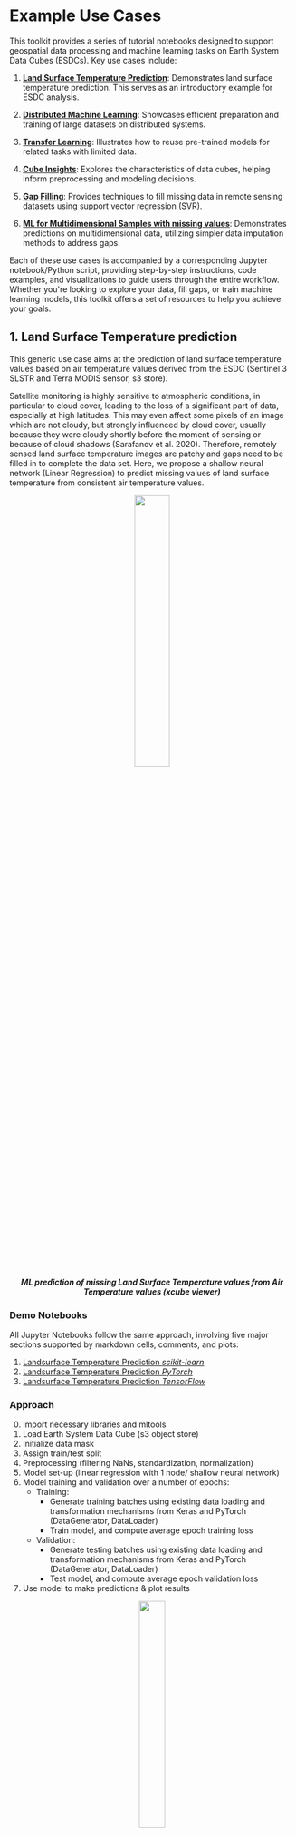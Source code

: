 # Example Use Cases

This toolkit provides a series of tutorial notebooks designed to support geospatial data processing and machine learning
tasks on Earth System Data Cubes (ESDCs). Key use cases include:

1. **[Land Surface Temperature Prediction](#1-land-surface-temperature-prediction)**: Demonstrates land surface temperature prediction. This serves as an introductory example for ESDC analysis.

2. **[Distributed Machine Learning](#2-distributed-machine-learning)**: Showcases efficient preparation and training of large datasets on distributed systems.

3. **[Transfer Learning](#3-transfer-learning)**: Illustrates how to reuse pre-trained models for related tasks with limited data.

4. **[Cube Insights](#4-cube-insights)**: Explores the characteristics of data cubes, helping inform preprocessing and modeling decisions.

5. **[Gap Filling](#5-gapfilling)**: Provides techniques to fill missing data in remote sensing datasets using support vector regression (SVR).

6. **[ML for Multidimensional Samples with missing values](#6-predictions-for-multidimensional-samples)**: Demonstrates predictions on multidimensional data, utilizing simpler data imputation methods to address gaps.

Each of these use cases is accompanied by a corresponding Jupyter notebook/Python script, providing step-by-step
instructions, code examples, and visualizations to guide users through the entire workflow. Whether you're looking
to explore your data, fill gaps, or train machine learning models, this toolkit offers a set of resources to help
you achieve your goals.

## 1. Land Surface Temperature prediction

This generic use case aims at the prediction of land surface temperature
values based on air temperature values derived from the ESDC
(Sentinel 3 SLSTR and Terra MODIS sensor, s3 store).

Satellite monitoring is highly sensitive to atmospheric conditions, in
particular to cloud cover, leading to the loss of a significant part of data,
especially at high latitudes. This may even affect some pixels of an image
which are not cloudy, but strongly influenced by cloud cover, usually
because they were cloudy shortly before the moment of sensing or because of
cloud shadows (Sarafanov et al. 2020).
Therefore, remotely sensed land surface temperature images are patchy and
gaps need to be filled in to complete the data set.
Here, we propose a shallow neural network (Linear Regression) to predict
missing values of land surface temperature from consistent air
temperature values.

<p align="center">
<img src="../../img/xcubeviewer3.png" width="35%" height="35%">
</p>
<p align = "center"><i><strong>
ML prediction of missing Land Surface Temperature values from Air Temperature values (xcube viewer)</strong></i>
</p>

### Demo Notebooks

All Jupyter Notebooks follow the same approach, involving five major sections supported by markdown cells, comments,
and plots:

1. [Landsurface Temperature Prediction _scikit-learn_](https://github.com/deepesdl/ML-Toolkits/blob/master/Examples/use_case_lst_at_scikit-learn_mlflow.ipynb)
2. [Landsurface Temperature Prediction _PyTorch_](https://github.com/deepesdl/ML-Toolkits/blob/master/Examples/use_case_lst_at_pytorch_mlflow.ipynb)
3. [Landsurface Temperature Prediction _TensorFlow_](https://github.com/deepesdl/ML-Toolkits/blob/master/Examples/use_case_lst_at_tensorflow_tensorboard.ipynb)

### Approach

0. Import necessary libraries and mltools
1. Load Earth System Data Cube (s3 object store)
2. Initialize data mask
3. Assign train/test split
4. Preprocessing (filtering NaNs, standardization, normalization)
5. Model set-up (linear regression with 1 node/ shallow neural network)
6. Model training and validation over a number of epochs:
   - Training:
     - Generate training batches using existing data loading and transformation mechanisms from Keras and PyTorch (DataGenerator, DataLoader)
     - Train model, and compute average epoch training loss
   - Validation:
     - Generate testing batches using existing data loading and transformation mechanisms from Keras and PyTorch (DataGenerator, DataLoader)
     - Test model, and compute average epoch validation loss
7. Use model to make predictions & plot results

<p align="center">
<img src="../../img/mltoolkit_scheme.png" width="30%" height="32%">
</p>
<p align = "center"><i><strong>
Machine Learning workflow on Analysis Ready Data Cubes</strong></i>
</p>

### Preliminary Condition

As initially described in the [demo cases](#demo-notebooks), the missing values of land surface temperature
are predicted from consistent air temperature values.

<table align="center" style="border-collapse: collapse; margin: 0 auto;">
  <tr>
    <td width="50%" style="border: none; text-align: center;">
      <img src="../at.png" width="lst.png"/><br/>
      <i><strong>Air Temperature</strong> </i>
    </td>
    <td width="50%" style="border: none; text-align: center;">
      <img src="../lst.png" width="100%"/><br/>
      <i><strong>Land Surface Temperature</strong> </i>
    </td>
  </tr>
</table>

### Machine Learning Approach

In this section, the machine learning approach is briefly illustrated based on the
[TenorFlow notebook](https://github.com/deepesdl/ML-Toolkits/blob/master/Examples/use_case_lst_at_tensorflow_tensorboard.ipynb).
For comprehensive implementations, refer to the [demo notebooks](#demo-notebooks) to see the full implementations.

##### 1. Load Earth System Data Cube

First, the `zarr` data cube is loaded from the s3 data store. The ESDC consists of three dimensions: longitude,
latitude, and time. The focus will be on two variables: "land_surface_temperature" and "air_temperature_2m".

```python
from xcube.core.store import new_data_store

# Initialize the data store for accessing the s3 bucket
data_store = new_data_store("s3", root="esdl-esdc-v2.1.1", storage_options=dict(anon=True))

# Open the dataset
dataset = data_store.open_data("esdc-8d-0.083deg-184x270x270-2.1.1.zarr")

# Select a smaller subset of the data for this demo case
start_time = "2002-05-21"
end_time = "2002-08-01"
ds = dataset[["land_surface_temperature", "air_temperature_2m"]].sel(time=slice(start_time, end_time))
```

#### 2. Add land mask variable

Fir the prediction of the land surface temperature values only terrestrial regions are relevant.
Therefore, a land variable is assigned to the ESDC to exclude the oceanic regions.

```python
import numpy as np
import dask.array as da
from global_land_mask import globe
from ml4xcube.preprocessing import assign_mask

lon_grid, lat_grid = np.meshgrid(ds.lon,ds.lat)
lm0                = da.from_array(globe.is_land(lat_grid, lon_grid))
xdsm               = assign_mask(ds, lm0)
xdsm
```

#### 3. Train-/ Test Split on Geo-Data

The `ml4xcube.splits` module provides two methods to split the data into training and test sets:
random split and block split.

**1. Random Split**

The random split is a straight forward procedure in classical machine learning application to divide data in
a train and a test set.
Every data sample is assigned randomly with a predefined probability either to
the train or the test.
This approach can lead to issues due to spatio-temporal distances and auto-correlation within chunks.

**2. Block Split**

It is therefore mandatory to utilize techniques that respects the basic
principles of geo-data way beyond naive random split method in
the Earth system context. To avoid auto-correlation during the training
phase of the model, data splitting should rather be guided by the block
split strategy, which segments data
into contiguous blocks based on geographical and temporal
proximity, assigning data points from these blocks to either
training or test sets with a specific probability. This strategy keeps
closely related data points together, reducing information leakage
across the train-test divide and enhancing
testing integrity.

<table align="center" style="border-collapse: collapse; margin: 0 auto;">
  <tr>
    <td width="50%" style="border: none; text-align: center;">
      <img src="../train_test_assignment_rnd.png" width="100%"/><br/>
      <i><strong>Random Train-Test Assignment</strong> </i>
    </td>
    <td width="50%" style="border: none; text-align: center;">
      <img src="../train_test_assignment_bs.png" width="100%"/><br/>
      <i><strong>Balanced Stratified Train-Test Assignment</strong> </i>
    </td>
  </tr>
</table>

For this case, the `assign_block_split` method is employed to allocate each data point to either the training or test set:

```python
from ml4xcube.splits import assign_rand_split, assign_block_split

# random splitting
"""
xds = assign_rand_split(
    ds    = xdsm,
    split = 0.8
)
"""

# block splitting
xds = assign_block_split(
    ds         = xdsm,
    block_size = [("time", 10), ("lat", 100), ("lon", 100)],
    split      = 0.8
)
xds
```

#### 4. Train-/ and Test Set Creation and Preprocessing

In this step, data is preprocessed for training using the designated sampler. The dataset undergoes standardization and
is segmented into manageable samples. The feature scaling strategy can be customized via the `scale_fn` parameter, which
allows for normalization or can be set to None for manual adjustments. If `None`, a custom feature scaling function can be
introduced using the `callback parameter`, enabling further preprocessing flexibility with costum functions.

By default, missing values are omitted from the dataset. To apply alternative imputation strategies, adjust the `drop_nan`
parameter of the `XrDataset`. For comprehensive guidance on these options, please consult the
[ml4xcube API description](api-reference/index.md#6-datasets) description.

Following preprocessing, the data is allocated into training and testing sets based on the previously determined block
split strategy, ensuring readiness for the subsequent training phase.

```python
import tensorflow as tf
from ml4xcube.datasets.xr_dataset import XrDataset

sampler               = XrDataset(ds=xds, num_chunks=3, rand_chunk=False, to_pred='land_surface_temperature')
train_data, test_data = sampler.get_datasets()

# Create TensorFlow 6-datasets for 7-training and testing
train_ds = tf.data.Dataset.from_tensor_slices(train_data).batch(32)
test_ds = tf.data.Dataset.from_tensor_slices(test_data).batch(32)
```

#### 5. Model Setup, Optimizer and Loss Definition

A simple linear regression model using TensorFlow is defined, followed by the setup of the optimizer and the loss function definition.

```python
import tensorflow as tf
from tensorflow.keras import layers as L

# Define epoch and learning rate
lr     = 0.1
epochs = 10

# Create model
inputs      = L.Input(name="air_temperature_2m", shape=(1,))
output      = L.Dense(1, activation="linear", name="land_surface_temperature")(inputs)
model       = tf.keras.models.Model(inputs=inputs, outputs=output)
model.compile(optimizer="adam", loss="mean_squared_error", metrics=["mae"])

model.optimizer.learning_rate.assign(lr)
```

#### 6. Model Training and Validation

Finally, the model is trained using `train_ds` and validated with the `test_ds` dataset. Early stopping is employed to
prevent overfitting. The best model weights, according to the validation score, are saved, and the trained model is
returned, ready for predictions.

```python
from ml4xcube.training.tensorflow import Trainer

trainer = Trainer(
    model=model,
    train_data=train_ds,
    test_data=test_ds,
    early_stopping=True,
    patience=5,
    model_path="best_model.keras",
    mlflow_run=mlflow,
    epochs=epochs,
    create_loss_plot=True
)

model = trainer.train()
```

### Results

After conducting the entire [machine learning approach](#approach)
the trained model can be used to make predictions for the missing land surface temperature values:

<p align="center">
<img src="../lst_filled.png" width="55%" height="35%">
</p>
<p align = "center"><i>
<strong>Land Surface Temperature Filled</strong></i>
</p>

### Model Tracking

Within the land surface temperature use cases model tracking is realized through the usage of [TensorBoard](https://www.tensorflow.org/tensorboard) and
[mlflow](https://mlflow.org/). These tools offer science teams an easy-to-use platform allowing to run and scale their Machine Learning workloads in a collaborative environment supporting versioning and sharing of parameters, models, artefacts, results, etc. within the team and potentially external users.
Mlflow supports the MLOps pipelines particularly to log and evaluate experiment runs as well as to store models in a registry​. Persistent mlflow deployments are made available on team level to allow each team member to compare their experiments with those of the other team members and to use the trained models of others.
TensorBoard as another collaborative tool in this MLOPs space is currently evaluated by the science teams and available as part of the TensorFlow conda kernel to individual users within their JupyterLab session.

<p align="center">
<img src="../mlflow.png" width="85%" height="85%">
</p>
<p align = "center"><i>
<strong>Collaborative Experiment Tracking with mlflow.</strong></i>
</p>

## 2. Distributed Machine Learning

Satellites continuously monitor various Earth parameters across, generating vast amounts of data ideal for training sophisticated machine learning models.
However, preparing and training with such large datasets can be time-consuming and resource-intensive.
The `ml4xcube` package facilitates efficient handling, preparation, and distributed training of large geospatial datasets, providing tools and workflows
designed to optimize these processes.
Below are demonstrations on efficient dataset preparation (4) and distributed machine learning (5).
For simplicity the [previous setup](#1-land-surface-temperature-prediction) is leveraged to illustrate the functionality.

### Demo Scripts

4. [Distributed Dataset Creation](https://github.com/deepesdl/ML-Toolkits/blob/master/Examples/distributed_dataset_creation.py).
5. [Distributed Machine Learning](https://github.com/deepesdl/ML-Toolkits/blob/master/Examples/distributed_training.py).

#### Data Preparation

Before training machine learning models, data must be preprocessed and organized. This snippet is crucial for understanding how data, particularly large and
complex datasets like those from satellites, is preprocessed before being used for machine learning. It demonstrates loading the data, computing statistics
necessary for normalization, and applying these statistics to standardize the data with the help of a callback function. The callback function is used to apply
transformations on-the-fly to each data chunk, ensuring that all data is processed uniformly. Further custom preprocessing steps can be added accordingly.

```python
import xarray as xr
from ml4xcube.preprocessing import get_statistics, standardize
from ml4xcube.datasets.multiproc_sampler import MultiProcSampler

# Load sample data
ds = xr.open_zarr('sample_data.zarr')
ds = ds['temperature']

# Create a train and a test set and save them as train.zarr and test.zarr
train_set, test_set = MultiProcSampler(
    ds          = ds,
    train_cube  = 'train.zarr',
    test_cube   = 'test.zarr',
    nproc       = 5,
    chunk_batch = 10,
).get_datasets()
```

In the next step, the environment for training must be prepared by converting datasets to a format compatible with PyTorch, setting up a basic neural network model, and configuring
the training process. Since in this example 1D data points are utilized for training, the dimension names assigned correspond to a 1D Tuple as well.
If the usage of multidimensional data samples is intended, please define the parameter sample_size of the `MultiProcSampler` class (e.g. `sample_size=[('time', 1), ('lat', 3), ('lon', 3)]`).
Overlapping samples are also possible (`overlap=[('time', 0.), ('lat', 0.33), ('lon', 0.33)]`). For further details check out the corresponding definition in the [ml4xcube API](api-reference/6-datasets/multiproc-sampler.md)

```python
import zarr
import torch
import xarray as xr
import dask.array as da
from ml4xcube.datasets.pytorch import PTXrDataset

def load_train_objs():
    train_store = zarr.open('train.zarr')
    test_store = zarr.open('test.zarr')

    train_set = xr.Dataset(train_data)
    test_set  = xr.Dataset(test_data)

    # Create PyTorch data sets
    train_ds = PTXrDataset(train_set)
    test_ds  = PTXrDataset(test_set)

    # Initialize model and optimizer
    model     = torch.nn.Linear(in_features=1, out_features=1, bias=True)
    optimizer = torch.optim.SGD(model.parameters(), lr=0.01)
    loss      = torch.nn.MSELoss(reduction='mean')

    return train_ds, test_ds, model, optimizer, loss
```

This final snippet sets up and runs the distributed training process using PyTorch. It includes initializing the distributed data parallel training environment, preparing data
loaders with parallel processing capabilities, and defining the training loop. This approach significantly enhances the training efficiency on large-scale datasets by leveraging
multiple processing units.

```python
from ml4xcube.datasets.pytorch import prepare_dataloader
from ml4xcube.training.pytorch_distributed import ddp_init, Trainer, dist_train

# Initialize distributed data parallel training
ddp_init()

# Load training objects
train_set, test_set, model, optimizer, loss = load_train_objs()

# Prepare data loaders
train_loader, test_loader = prepare_dataloader(train_set, test_set, batch_size, num_workers=5, parallel=True)

# Initialize the trainer and start training
trainer = Trainer(
    model                = model,
    train_data           = train_loader,
    test_data            = test_loader,
    optimizer            = optimizer,
    save_every           = save_every,
    model_path           = best_model_path,
    early_stopping       = True,
    patience             = 3,
    loss                 = loss,
    validate_parallelism = True
)
```

## 3. Transfer Learning

Transfer learning corresponds to a way to reuse information obtained by previous model training for a second related
task. This can be necessary when only a concise amount of data is available. Therefore, a PyTorch based Jupyter
Notebook provides the implementation of Transfer Learning. This technique was illustrated for the same setting as the
[first example](#1-land-surface-temperature-prediction), predicting missing land surface temperature values.

### Demo Notebook

6. [Transfer Learning](https://github.com/deepesdl/ML-Toolkits/blob/master/Examples/transfer_learning.ipynb).

<p align="center">
<img src="../transfer_learning.png" width="75%" height="75%">
</p>
<p align = "center"><i>
<strong>The Basic Concept of Transfer Learning.</strong></i>
</p>

## 4. Cube Insights

In order to decide which preprocessing steps are required by your machine learning application, the `insights` module
offers tools for extracting and analyzing characteristics of an `xarray.DataArray` object. This module includes
functions to assess the completeness and distribution of data within the cube.

### Demo Notebook

The corresponding Jupyter notebook containing the entire workflow can be accessed here:

7. [Landsurface Temperature Insights](https://github.com/deepesdl/ML-Toolkits/blob/master/Examples/cube_insights.ipynb)

The detailed workflow in order to analyze the specifics of a data cube is demonstrated in the following:

```python
import xarray as xr
from ml4xcube.insights import get_insights

# Load sample data
ds = xr.open_zarr('sample_data.zarr')
ds = ds['temperature']

# Get insights from the data cube
get_insights(ds)
```

The `get_insights` function, prints the following statistics (example for a cube containing dimensions named time, latitude, and longitude):

```
100%|████████████████████| 10/10 [00:09<00:00,  1.10it/s]
The data cube has the following characteristics:

Variable:             Land Surface Temperature
Shape:                (time: 10, lat: 2160, lon: 4320)
Time range:           2002-05-21 - 2002-08-01
Latitude range:       -89.958° - 89.958°
Longitude range:      -179.958° - 179.958°
Total size:           93312000
Size of each layer:   9331200
Total gap size:       74069847 -> 79 %
Maximum gap size:     87 % on 2002-06-06
Minimum gap size:     75 % on 2002-08-01
Value range:          222.99 - 339.32
```

Utiliting the get_gap_heat_map the amount of missing values over time can be computed for every latitude/longitude pixel:

```python
import xarray as xr
from ml4xcube.plotting import plot_slice
from ml4xcube.insights import get_gap_heat_map

# Load sample data
ds = xr.open_zarr('sample_data.zarr')
ds = ds['temperature']

# Generate and visualize the gap heat map
gap_heat_map = get_gap_heat_map(ds)
dataset   = gap_heat_map.to_dataset(name='temperature')

plot_slice(
    ds          = dataset,
    var_to_plot = 'temperature',
    color_map   = "plasma",
    title       = "Filled artificial gaps matrix",
    label       = "Number of gaps",
    xdim        = "lon",
    ydim        = "lat"
)


```

Running this example results in an the following illustration, showing a heatmap of data gaps in the land surface temperature
variable over time. The number of available data ranges from 0 to 10, corresponding to the 10 frames in the analyzed cube:

<p align="center">
    <img src="../heatmap.png" alt="Gap Heat Map" width="70%">
</p>
<p align = "center"><i>
<strong>Heatmap of available data in the land surface temperature variable over time.</strong></i>
</p>

## 5. Gapfilling

The gapfilling module provides a method for filling gaps in ESDCs, particularly tailored for remote sensing datasets
(Sarafanov et al. 2020). This approach utilizes a support vector regression model to predict missing values based
on available data.

After examining the amount of missing values in the cube, the module can be applied to fill the corresponding
areas in the cube as showcased in the following example:

### Demo Notebook

8. [Gap Filling Process](https://github.com/deepesdl/ML-Toolkits/blob/master/Examples/gapfilling_process.ipynb).

## 6. Predictions for Multidimensional Samples

An alternative to [gap filling](#5-gapfilling) can be using simpler methods. For example, missing values can be imputed
by replacing them with the mean or a constant placeholder. After exploring the data, it might be evident that gaps
are not frequent. In some cases, in environmental modeling for specific regions, missing values may be intentional.
For instance, values may appear only in terrestrial regions.

In such scenarios, data imputation can enable the effective use of the entire dataset, allowing for model training and analysis without the complications of incomplete data.

The following notebooks demonstrate the workflow for land surface temperature prediction using multidimensional data with missing values.

### Demo Notebooks

9. [Machine Learning for Multidimensional Samples (PyTorch)](https://github.com/deepesdl/ML-Toolkits/blob/master/Examples/use_case_lst_pytorch_nd.ipynb).
10. [Machine Learning for Multidimensional Samples (TensorFlow)](https://github.com/deepesdl/ML-Toolkits/blob/master/Examples/use_case_lst_tensorflow_nd.ipynb).

<p align="center">
<img src="../replace_gaps.png" width="60%" height="60%">
</p>
<p align = "center"><i>
<strong>Filling areas outside the continent with constant value.</strong></i>
</p>
